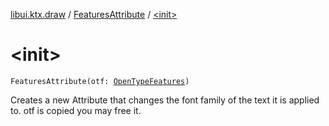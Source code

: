 [libui.ktx.draw](../index.md) / [FeaturesAttribute](index.md) / [&lt;init&gt;](./-init-.md)

# &lt;init&gt;

`FeaturesAttribute(otf: `[`OpenTypeFeatures`](../-open-type-features/index.md)`)`

Creates a new Attribute that changes the font family of the text it is applied to.
otf is copied you may free it.

